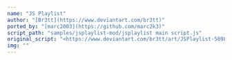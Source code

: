 ```yaml
---
name: "JS Playlist"
author: "[Br3tt](https://www.deviantart.com/br3tt)"
ported_by: "[marc2003](https://github.com/marc2k3)"
script_path: "samples/jsplaylist-mod/jsplaylist main script.js"
original_script: "<https://www.deviantart.com/br3tt/art/JSPlaylist-509803158>"
img: ""
---
```

